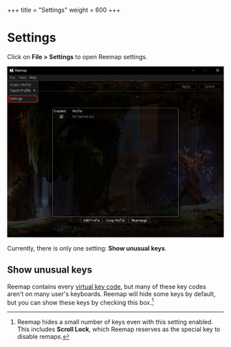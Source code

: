 +++
title = "Settings"
weight = 600
+++

# Settings

Click on **File > Settings** to open Reemap settings.

![screenshot](/images/tutorial/open_settings.png)

Currently, there is only one setting: **Show unusual keys**.

## Show unusual keys

Reemap contains every [virtual key code](https://learn.microsoft.com/en-us/windows/win32/inputdev/virtual-key-codes),
but many of these key codes aren't on many user's keyboards. Reemap will hide some keys by default, but
you can show these keys by checking this box.[^1]

[^1]: Reemap hides a small number of keys even with this setting enabled. This includes
**Scroll Lock**, which Reemap reserves as the special key to disable remaps.